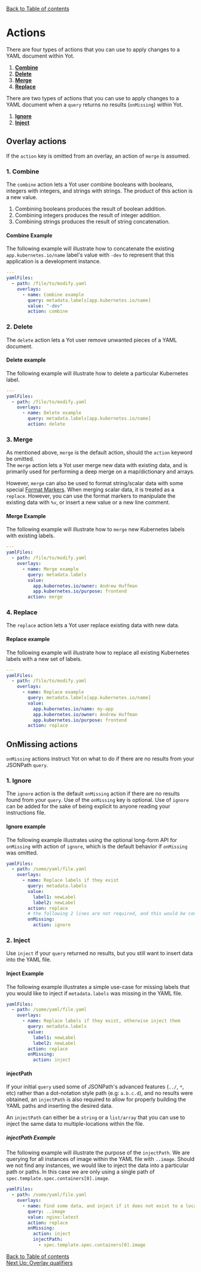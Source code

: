 [Back to Table of contents](../index.md)

# Actions

There are four types of actions that you can use to apply changes to a YAML document within Yot.

1. **[Combine](#1-combine)**
1. **[Delete](#2-delete)**
1. **[Merge](#3-merge)**
1. **[Replace](#4-replace)**


There are two types of actions that you can use to apply changes to a YAML document when a `query` returns no results (`onMissing`) within Yot.

1. **[Ignore](#1-ignore)**
1. **[Inject](#2-inject)**


## Overlay actions

If the `action` key is omitted from an overlay, an action of `merge` is assumed.


### 1. Combine

The `combine` action lets a Yot user combine booleans with booleans, integers with integers, and strings with strings.  The product of this action is a new value.

1. Combining booleans produces the result of boolean addition.
1. Combining integers produces the result of integer addition.
1. Combining strings produces the result of string concatenation.


#### Combine Example

The following example will illustrate how to concatenate the existing `app.kubernetes.io/name` label's value with `-dev` to represent that this application is a development instance.

```yaml
---
yamlFiles:
  - path: /file/to/modify.yaml
    overlays:
      - name: Combine example
        query: metadata.labels[app.kubernetes.io/name]
        value: "-dev"
        action: combine
```


### 2. Delete

The `delete` action lets a Yot user remove unwanted pieces of a YAML document.   


#### Delete example

The following example will illustrate how to delete a particular Kubernetes label.

```yaml
---
yamlFiles:
  - path: /file/to/modify.yaml
    overlays:
      - name: Delete example
        query: metadata.labels[app.kubernetes.io/name]
        action: delete
```


### 3. Merge

As mentioned above, `merge` is the default action, should the `action` keyword be omitted.  
The `merge` action lets a Yot user merge new data with existing data, and is primarily used for performing a deep merge on a map/dictionary and arrays.  

However, `merge` can also be used to format string/scalar data with some special [Format Markers](formatMarkers.md).  When merging scalar data, it is treated as a `replace`.  However, you can use the format markers to manipulate the existing data with `%v`, or insert a new value or a new line comment.


#### Merge Example

The following example will illustrate how to `merge` new Kubernetes labels with existing labels.

```yaml
---
yamlFiles:
  - path: /file/to/modify.yaml
    overlays:
      - name: Merge example
        query: metadata.labels
        value:
          app.kubernetes.io/owner: Andrew Huffman
          app.kubernetes.io/purpose: frontend
        action: merge
```


### 4. Replace

The `replace` action lets a Yot user replace existing data with new data.


#### Replace example

The following example will illustrate how to replace all existing Kubernetes labels with a new set of labels.

```yaml
---
yamlFiles:
  - path: /file/to/modify.yaml
    overlays:
      - name: Replace example
        query: metadata.labels[app.kubernetes.io/name]
        value:
          app.kubernetes.io/name: my-app
          app.kubernetes.io/owner: Andrew Huffman
          app.kubernetes.io/purpose: frontend
        action: replace
```


## OnMissing actions

`onMissing` actions instruct Yot on what to do if there are no results from your JSONPath `query`.


### 1. Ignore

The `ignore` action is the default `onMissing` action if there are no results found from your `query`.  Use of the `onMissing` key is optional. Use of `ignore` can be added for the sake of being explicit to anyone reading your instructions file.  


#### Ignore example

The following example illustrates using the optional long-form API for `onMissing` with action of `ignore`, which is the default behavior if `onMissing` was omitted.

```yaml
yamlFiles:
  - path: /some/yaml/file.yaml
    overlays:
      - name: Replace labels if they exist
        query: metadata.labels
        value:
          label1: newLabel
          label2: newLabel
        action: replace
        # the following 2 lines are not required, and this would be considered long-form
        onMissing:
          action: ignore
```


### 2. Inject

Use `inject` if your `query` returned no results, but you still want to insert data into the YAML file.


#### Inject Example

The following example illustrates a simple use-case for missing labels that you would like to inject if `metadata.labels` was missing in the YAML file.

```yaml
yamlFiles:
  - path: /some/yaml/file.yaml
    overlays:
      - name: Replace labels if they exist, otherwise inject them
        query: metadata.labels
        value:
          label1: newLabel
          label2: newLabel
        action: replace
        onMissing:
          action: inject
```


#### injectPath

If your initial `query` used some of JSONPath's advanced features (`../`, `*`, etc) rather than a dot-notation style path (e.g: `a.b.c.d`), and no results were obtained, an `injectPath` is also required to allow for properly building the YAML paths and inserting the desired data.  

An `injectPath` can either be a `string` or a `list/array` that you can use to inject the same data to multiple-locations within the file.

##### injectPath Example

The following example will illustrate the purpose of the `injectPath`.  We are querying for all instances of image within the YAML file with `..image`.  Should we not find any instances, we would like to inject the data into a particular path or paths.  In this case we are only using a single path of `spec.template.spec.containers[0].image`.

```yaml
yamlFiles:
  - path: /some/yaml/file.yaml
    overlays:
      - name: Find some data, and inject if it does not exist to a location
        query: ..image
        value: nginx:latest
        action: replace
        onMissing:
          action: inject
          injectPath:
            - spec.template.spec.containers[0].image
```


[Back to Table of contents](../index.md)  
[Next Up: Overlay qualifiers](overlayQualifiers.md)
